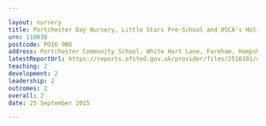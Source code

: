 ```yaml
---

layout: nursery
title: Portchester Day Nursery, Little Stars Pre-School and OSCA's Holiday Club
urn: 110030
postcode: PO16 9BD
address: Portchester Community School, White Hart Lane, Fareham, Hampshire, PO16 9BD
latestReportUrl: https://reports.ofsted.gov.uk/provider/files/2516101/urn/110030.pdf
teaching: 2
development: 2
leadership: 2
outcomes: 2
overall: 2
date: 25 September 2015

---
```

